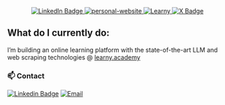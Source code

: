 <div id="badges" align="center">
  
  <a href="https://www.linkedin.com/in/yeargun/">
    <img src="https://img.shields.io/badge/LinkedIn-blue?style=for-the-badge&logo=linkedin&logoColor=white" alt="LinkedIn Badge"/>
  </a>
  <a href="https://yeargun.dev/">
    <img src="https://img.shields.io/badge/personal%20website%20-8A2BE2?color=white&style=for-the-badge" alt="personal-website" />
  </a>

  <a href="https://learny.academy/about">
    <img src="https://cdn.learny.academy/download-learny-hq.webp" alt="Learny" />
  </a>



  <a href="https://twitter.com/yeargun24">
    <img src="https://img.shields.io/badge/twitter-black?style=for-the-badge&logo=x&logoColor=white" alt="X Badge"/>
  </a>

</div>

<!--
<h3 align="center" style="color: black;">
 I'm an ML/NLP engineer with fullstack web developer capabilities. 
</h3>
-->

<!-- <div align="center">
  Current Role: Bootstrapping stuf24.com <img width="14" height="14" src="https://media.licdn.com/dms/image/D4D0BAQHOyJg77s1_Ug/company-logo_200_200/0/1688633868217?e=1723680000&v=beta&t=RgGd8iKJY3TH2NwNwz8_uKw1wUETRggsk3Am9Edw81w" />
</div> -->

## What do I currently do:

I’m building an online learning platform with the state-of-the-art LLM and web scraping technologies @ <a href="https://learny.academy">learny.academy </a>

  
### :mailbox: Contact 
[![Linkedin Badge](https://img.shields.io/badge/-yeargun-white?style=flat&logo=Linkedin&logoColor=black)](https://www.linkedin.com/in/yeargun/)
[![Email](https://img.shields.io/badge/Email-yeargun24%40gmail.com-white?style=flat&logo=gmail&logoColor=wh)](mailto:yeargun24@gmail.com)




<div id="counter" align="center">
 <img src="https://komarev.com/ghpvc/?username=yeargun&style=flat-square&color=blue" alt=""/>
</div>
